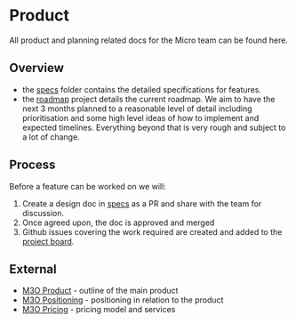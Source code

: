# Product

All product and planning related docs for the Micro team can be found here. 

## Overview

- the [specs](specs) folder contains the detailed specifications for features. 
- the [roadmap](https://github.com/m3o/development/projects/11) project details the current roadmap. We aim to have the next 3 months planned to a reasonable level of detail including prioritisation and some high level ideas of how to implement and expected timelines. Everything beyond that is very rough and subject to a lot of change.

## Process
Before a feature can be worked on we will:
1. Create a design doc in [specs](specs) as a PR and share with the team for discussion.
2. Once agreed upon, the doc is approved and merged
3. Github issues covering the work required are created and added to the [project board](https://github.com/m3o/development/projects/10).

## External

- [M3O Product](https://docs.google.com/document/d/1nUXE397sNeqyj6vcauxjt_lMYUISgMjVGc1m84v_BVY/edit) - outline of the main product
- [M3O Positioning](https://docs.google.com/document/d/1_7nZJgCZp71Q10fNC_4gjM4syN8lQML5HKr2hccYhDY/edit#) - positioning in relation to the product
- [M3O Pricing](https://docs.google.com/document/d/1KcE3LSkmqDZwqI4GMpnTaj4F8fTnYijpNPn2y0Ucmc0/edit) - pricing model and services
